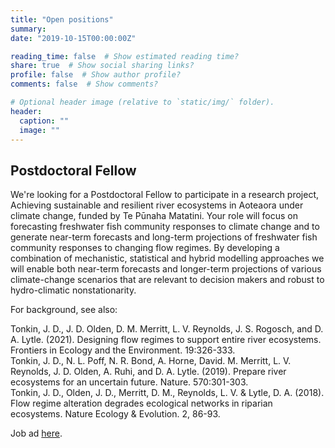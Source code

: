 ```yaml
---
title: "Open positions"
summary: 
date: "2019-10-15T00:00:00Z"

reading_time: false  # Show estimated reading time?
share: true  # Show social sharing links?
profile: false  # Show author profile?
comments: false  # Show comments?

# Optional header image (relative to `static/img/` folder).
header:
  caption: ""
  image: ""
---
```


<!-- No open positions right now. Check back later.  -->


<!-- ## Position 1: PhD student in metacommunity and evolutionary drivers of resilience -->

<!-- School of Biological Sciences   -->
<!-- University of Canterbury, New Zealand -->

<!-- ### About the project -->
<!-- There is an upcoming opening for one PhD student in the labs of Prof. Jason Tylianakis and Dr. Jonathan Tonkin at the University of Canterbury in Christchurch, Aotearoa New Zealand, to work in collaboration with and funded by the Principal Investigators in Bioprotection Aotearoa Centre of Research Excellence. -->

<!-- ### Project background -->
<!-- Species interactions influence how they adapt to the environment, and the interactions themselves are subject to evolutionary, coevolutionary and spatial (metacommunity) processes. While pest outbreaks are typically rare (insect herbivores are suppressed by natural enemies) climate change can alter this suppression. Moreover, the presumed long-term stability of biocontrol has been challenged by our team’s recent research that demonstrates evolution of pest resistance to enemies. As evolution against enemies can influence responses to environmental extremes, and climate can influence mechanisms of coevolution, the evolution of pest resistance to enemies will be influenced by population and community source-sink spatial processes that occur alongside environmental stressors. This position is part of a broader project entitled “Understanding metacommunity and evolutionary drivers of resilience to pests”, in which we aim to understand how the spatial arrangement of land uses influences species interactions (focusing on biological pest management as the context), with a vision to developing guidelines for maintaining the evolutionary resilience of biological control under environmental change. -->

<!-- See also:   -->
<!-- 1. **Tylianakis J.M.** & Maia L.F. (2020) Eco-evolutionary dynamics: The patchwork of evolutionary landscapes. Nature Ecology and Evolution. 4, 672-673.   -->
<!-- 2. Tomasetto F., **Tylianakis J.M.**, Reale M., Wratten S.D. & Goldson S.L. (2017) Intensified agriculture favors evolved resistance to biological control. Proc. Natl. Acad. Sci. USA. 114, 3885-3890.   -->
<!-- 3. **Tonkin, J.D.**, Olden, J.D., Merritt, D.M., Reynolds, L.V. & Lytle, D.A. (2018). Flow regime alteration degrades ecological networks in riparian ecosystems. Nature Ecology & Evolution. 2, 86-93. -->

<!-- ### Research aim -->
<!-- The aim of the **PhD position** is to address the link between ecological and evolutionary processes at local and regional scales, using a model community of host insects and their parasitoids. There will be some flexibility for the candidate to develop the specific research project, but it will likely involve the use of laboratory mesocosms to manipulate dispersal, species diversity, environmental (nutrient and climate) heterogeneity and stochasticity to deconstruct how local species richness and spatial variability in community composition stabilise regional biodiversity through ecological insurance effects and spatial evolutionary dynamics.  -->

<!-- ### Who you are -->
<!-- You must have completed an undergraduate degree and Honours or Master's degree (with a significant research component) in ecology or related field. A strong background in data analysis, experience working with insects and evidence of motivation to publish would be an advantage. Once selected, the preferred candidate would then need to apply to study at The University of Canterbury and meet the institutional [criteria](https://www.canterbury.ac.nz/enrol/doctoral/document-requirements/) for entry prior to the scholarship being confirmed (check whether you meet these requirements [here](https://checkwhatyouneed.canterbury.ac.nz/checkrequirements/postgraduate)). -->

<!-- For this position, you must be able to start the position in early 2022. If managed isolation is required (due to COVID-19) at the time of entry, the grant will cover these expenses, though the government has stated that this requirement will be lifted for NZ citizens/residents in February and international citizens in April (with proof of vaccination). -->

<!-- ### Who you will work with -->
<!-- The position will be jointly supervised by Jason Tylianakis and Jono Tonkin, and will work collaboratively with a postdoc who is using theoretical approaches to address the same questions. The [Tylianakis](http://tylianakislab.org) and [Tonkin](http://tonkinlab.org) Labs both have a strong focus on understanding the impacts of environmental change on ecological communities. Our labs are diverse and interdisciplinary in thought and approach. The lab groups strive to cultivate an open, safe and supportive environment that values creativity, diversity, integrity and collaboration. We would therefore welcome applications from under-represented groups. For more information about both of our teams, please visit us our websites: http://tylianakislab.org, http://tonkinlab.org.  -->

<!-- ### Background to Bioprotection Aotearoa -->
<!-- Bioprotection Aotearoa is a national Centre of Research Excellence that exists to train the next generation of bioprotection researchers and to deliver world-class research that protects the productive and natural landscapes of Aotearoa New Zealand. Our mission is to educate our nation’s future bioprotection leaders by collaborating to conduct pioneering, multi-disciplinary research that addresses the environmental challenges Aotearoa New Zealand is facing. We draw on our collective academic strengths to develop new and innovative solutions that protect our productive and natural landscapes from climate change, pathogens, pests and weeds. Our kaupapa is guided by a unique mātauranga Māori and science framework - *Te Taiao-a-rangi* - which supports a holistic, systems-level approach to achieving intergenerational environmental sustainability. This position is funded by, and sits within, the Bioprotection Aotearoa science programme. -->

<!-- ### Funding notes -->
<!-- The 3-year PhD Scholarship provides an annual stipend of NZ$28,000 a year tax-free, covers full university fees, and the project has additional funding towards operating expenses. -->

<!-- ### How you apply -->
<!-- To apply, please provide a cover letter that addresses your research interests and experience, specific directions in which you would like to see this position go, Curriculum Vitae, and contact information for three references as **a single pdf file** (with your name in the file name). -->

<!-- Applications for the PhD position should be emailed to jason.tylianakis@canterbury.ac.nz  with “PhD in eco-evo dynamics” in the subject line of your email. -->

<!-- **NOTE: THIS IS OPEN TO ALL INTERNATIONAL CANDIDATES.** -->

<!-- Note: In response to COVID-19 the New Zealand Government imposed travel restrictions, however, from 11:59pm on Friday 4 March, fully vaccinated New Zealand citizens, residents, and eligible travellers from the rest of the world will no longer have to self-isolate on arrival. -->


<!-- -------- -->


<!-- ## Position 2: PhD in Uncovering the role of indirect species interactions in marine ecological networks in a warming world   -->
<!-- School of Biological Sciences   -->
<!-- University of Canterbury, New Zealand   -->
<!-- March 2022 -->

<!-- The Tonkin and Thomsen Labs at the University of Canterbury, New Zealand are seeking outstanding applicants for one fully-funded PhD scholarship in quantitative community ecology. For this project, we seek use network analyses of species-interactions to uncover species-, interaction- and community-level responses to climate change, marine heatwaves, pollution, and species invasions. -->

<!-- ### The position   -->
<!-- Marine ecosystems are losing biodiversity and ecosystem resilience as a result of pollution, invasive species, and climate change. We are increasingly aware of how these stressors have affected local community characteristics, such as species richness, diversity, dominance patterns, turnover, and multivariate structure. However, little is known about their effects on trait distributions and interaction networks, and how they may erode community stability and resilience. Although some indirect interactions, including trophic cascades and keystone predation, have been well studied, there are major gaps in our understanding about other types of indirect interactions and their importance in controlling community resilience to stressors. This project will address these research gaps, by analysing how trait distributions, and direct and indirect species interactions, are affected by climate change, heatwaves, pollution, and species invasions. The student will use network analyses of species-interactions to uncover species-, interaction- and community-level responses to various stressors, including marine heatwaves. Some analyses will use existing unpublished interaction data and species-sample matrices collected from rocky shores, seagrass beds and estuaries under different environmental stressors. Additional analysis will involve data extraction from published literature, including data related to species traits, and meta-analyses of indirect species interactions. If the student is interested in doing field or laboratory work, there are ample opportunities to collect supplementary data to improve the existing databases and test specific research questions in more detail. The student will be doing research and interacting with two dynamic lab-groups: Jonathan Tonkin’s lab (primary supervisor; http://tonkinlab.org) and Mads Thomsen’s lab (secondary supervisor; http://www.thomsenlab.com). -->


<!-- ### Qualifications   -->
<!-- Undergraduate degree and Honours and/or Master's degree (with research component) in ecology or related field. Priority will be given to applicants with statistical/analytical/modelling and programming skills (e.g. R or python), and ideally experience with network analysis. In-depth knowledge of ecological theory and/or basic marine biology is an advantage. A demonstrated ability to publish in peer-reviewed journals will be viewed favourably.  -->

<!-- ### Location   -->
<!-- This position will be based in the Tonkin (http://tonkinlab.org) and Thomsen (http://www.thomsenlab.com) lab groups in the School of Biological Sciences, University of Canterbury, Christchurch, New Zealand. In the Tonkin Lab, we are, broadly speaking, community ecologists. But we ask a range of questions to understand how populations and communities vary in space and time. Our lab is focused on embracing diversity in its membership, and we encourage all suitably qualified individuals to apply. The School of Biological Sciences at the University of Canterbury benefits from a diverse community of researchers from a range of disciplines, supporting world-leading research across all levels of biological organisation. The University of Canterbury has a large and diverse postgraduate community, and a picturesque campus situated within reach of the mountains and sea.  -->

<!-- **Further information:** http://tonkinlab.org/ -->

<!-- ### Funding   -->
<!-- The 3-year scholarship provides an annual stipend of NZD$28,000 (tax free) and covers full university fees (tuition).  -->

<!-- ### Start date   -->
<!-- As soon as available; ideally before the last quarter of 2022.  -->

<!-- ### Contact   -->
<!-- To apply email a cover letter that addresses your research interests and experience, curriculum vitae, and contact information for three references **in a single pdf** to:   -->
<!-- Dr. Jonathan Tonkin   -->
<!-- School of Biological Sciences    -->
<!-- University of Canterbury    -->
<!-- jonathan.tonkin@canterbury.ac.nz -->

<!-- The deadline for applications is 30 April 2022. -->


<!-- -------- -->

<!-- ## Position 2: Open call for PhD student in NZ or Australia.  -->

<!-- If you are a New Zealand or Australian citizen and are looking for a PhD position, please do get in touch. I have a fully-funded, open-themed PhD scholarship available. Given the COVID-19 situation and the desire to fill this position rapidly, I am currently limiting the scope to NZ and Australian citizens (but this may change). If you find the themes of the lab's research interesting, I am happy to talk to you about projects in the area of population and community ecology.  -->

<!-- Potential co-supervisors include, but are not limited to, existing collaborators such as [Julian Olden](https://depts.washington.edu/oldenlab/), [Dave Lytle](https://lytlelab.science.oregonstate.edu/), [Jason Tylianakis](https://www.tylianakislab.org/).  -->

<!-- -------- -->

## Postdoctoral Fellow

We're looking for a Postdoctoral Fellow to participate in a research project, Achieving sustainable and resilient river ecosystems in Aoteaora under climate change, funded by Te Pūnaha Matatini. Your role will focus on forecasting freshwater fish community responses to climate change and to generate near-term forecasts and long-term projections of freshwater fish community responses to changing flow regimes. By developing a combination of mechanistic, statistical and hybrid modelling approaches we will enable both near-term forecasts and longer-term projections of various climate-change scenarios that are relevant to decision makers and robust to hydro-climatic nonstationarity.

For background, see also:

Tonkin, J. D., J. D. Olden, D. M. Merritt, L. V. Reynolds, J. S. Rogosch, and D. A. Lytle. (2021). Designing flow regimes to support entire river ecosystems. Frontiers in Ecology and the Environment. 19:326-333.  
Tonkin, J. D., N. L. Poff, N. R. Bond, A. Horne, David. M. Merritt, L. V. Reynolds, J. D. Olden, A. Ruhi, and D. A. Lytle. (2019). Prepare river ecosystems for an uncertain future. Nature. 570:301-303.  
Tonkin, J. D., Olden, J. D., Merritt, D. M., Reynolds, L. V. & Lytle, D. A. (2018). Flow regime alteration degrades ecological networks in riparian ecosystems. Nature Ecology & Evolution. 2, 86-93.

Job ad [here](https://jobs.canterbury.ac.nz/jobdetails/ajid/NQfU7/Postdoctoral-Fellow-Quantitative-Freshwater-Ecology,8304).


<!-- ## Positions 1-2: Postdoctoral Fellow and PhD student in metacommunity and evolutionary drivers of resilience -->

<!-- School of Biological Sciences  -->
<!-- University of Canterbury, New Zealand -->

<!-- ### About the project -->
<!-- There is an upcoming opening for one Postdoctoral Fellow and one PhD student in the labs of Prof. Jason Tylianakis and Dr. Jonathan Tonkin at the University of Canterbury in Christchurch, Aotearoa New Zealand, to work in collaboration with and funded by the Principal Investigators in Bioprotection Aotearoa Centre of Research Excellence. -->

<!-- ### Project background -->
<!-- Species interactions influence how they adapt to the environment, and the interactions themselves are subject to evolutionary, coevolutionary and spatial (metacommunity) processes. While pest outbreaks are typically rare (insect herbivores are suppressed by natural enemies) climate change can alter this suppression. Moreover, the presumed long-term stability of biocontrol has been challenged by our team’s recent research that demonstrates evolution of pest resistance to enemies. As evolution against enemies can influence responses to environmental extremes, and climate can influence mechanisms of coevolution, the evolution of pest resistance to enemies will be influenced by population and community source-sink spatial processes that occur alongside environmental stressors. These positions are part of a broader project entitled “Understanding metacommunity and evolutionary drivers of resilience to pests”, in which we aim to understand how the spatial arrangement of land uses influences species interactions (focusing on biological pest management as the context), with a vision to developing guidelines for maintaining the evolutionary resilience of biological control under environmental change. -->

<!-- See also:   -->
<!-- 1. **Tylianakis J.M.** & Maia L.F. (2020) Eco-evolutionary dynamics: The patchwork of evolutionary landscapes. Nature Ecology and Evolution. 4, 672-673.   -->
<!-- 2. Tomasetto F., **Tylianakis J.M.**, Reale M., Wratten S.D. & Goldson S.L. (2017) Intensified agriculture favors evolved resistance to biological control. Proc. Natl. Acad. Sci. USA. 114, 3885-3890.   -->
<!-- 3. **Tonkin, J.D.**, Olden, J.D., Merritt, D.M., Reynolds, L.V. & Lytle, D.A. (2018). Flow regime alteration degrades ecological networks in riparian ecosystems. Nature Ecology & Evolution. 2, 86-93. -->

<!-- ### Research aim -->
<!-- The aim of the **Postdoc** is to conduct theoretical work that addresses the link between ecological and (co-)evolutionary processes at local and regional scales. There will be some flexibility for the candidate to develop the specific research project, but it will likely involve the use of spatial evolving metacommunity models to understand evolutionary and ecological trade-offs between responses to the abiotic environment and interactions with enemies and resource species.  -->

<!-- The aim of the **PhD position** is to address the link between ecological and evolutionary processes at local and regional scales, using a model community of host insects and their parasitoids. There will be some flexibility for the candidate to develop the specific research project, but it will likely involve the use of laboratory mesocosms to manipulate dispersal, species diversity, environmental (nutrient and climate) heterogeneity and stochasticity to deconstruct how local species richness and spatial variability in community composition stabilise regional biodiversity through ecological insurance effects and spatial evolutionary dynamics.  -->

<!-- ### Who you are -->
<!-- #### Postdoctoral Fellow -->
<!-- You must have completed a PhD in ecology, mathematics, statistics, or a related discipline. We are especially interested in candidates with a strong track record in publishing in leading ecological or interdisciplinary journals, analytical/modelling and programming skills (e.g. R or python), and a strong grounding in ecological and/or evolutionary theory.  -->

<!-- #### PhD student -->
<!-- You must have completed an undergraduate degree and Honours or Master's degree (with a significant research component) in ecology or related field. A strong background in data analysis, experience working with insects and evidence of motivation to publish would be an advantage. Once selected, the preferred candidate would then need to apply to study at The University of Canterbury and meet the institutional [criteria](https://www.canterbury.ac.nz/enrol/doctoral/document-requirements/) for entry prior to the scholarship being confirmed (check whether you meet these requirements [here](https://checkwhatyouneed.canterbury.ac.nz/checkrequirements/postgraduate)). -->

<!-- For both positions, you must be able to be in the country and start the position no later than early 2022. If managed isolation is required (due to COVID-19) at the time of entry, the grant will cover these expenses. -->

<!-- ### Who you will work with -->
<!-- Both positions will be jointly supervised by Jono Tonkin and Jason Tylianakis, and will work collaboratively with each other given the shared questions. The [Tylianakis](http://tylianakislab.org) and [Tonkin](http://tonkinlab.org) Labs both have a strong focus on understanding the impacts of environmental change on ecological communities. Our labs are diverse and interdisciplinary in thought and approach. The lab groups strive to cultivate an open, safe and supportive environment that values creativity, diversity, integrity and collaboration. We would therefore welcome applications from under-represented groups. For more information about both of our teams, please visit us our websites: http://tylianakislab.org, http://tonkinlab.org.  -->

<!-- ### Background to Bioprotection Aotearoa -->
<!-- Bioprotection Aotearoa is a national Centre of Research Excellence that exists to train the next generation of bioprotection researchers and to deliver world-class research that protects the productive and natural landscapes of Aotearoa New Zealand. Our mission is to educate our nation’s future bioprotection leaders by collaborating to conduct pioneering, multi-disciplinary research that addresses the environmental challenges Aotearoa New Zealand is facing. We draw on our collective academic strengths to develop new and innovative solutions that protect our productive and natural landscapes from climate change, pathogens, pests and weeds. Our kaupapa is guided by a unique mātauranga Māori and science framework - *Te Taiao-a-rangi* - which supports a holistic, systems-level approach to achieving intergenerational environmental sustainability. These positions are funded by, and sit within, the Bioprotection Aotearoa science programme. -->

<!-- ### Funding notes -->
<!-- The 3-year Postdoctoral Fellowship provides a taxable annual stipend of NZ$80,000 plus reasonable and necessary operating expenses. -->

<!-- The 3-year PhD Scholarship provides an annual stipend of NZ$28,000 a year tax-free, covers full university fees, and the project has additional funding towards operating expenses. -->

<!-- ### How you apply -->
<!-- To apply for either position, please provide a cover letter that addresses your research interests and experience, specific directions in which you would like to see this position go, Curriculum Vitae, and contact information for three references as **a single pdf file** (with your name in the file name). -->
 
<!-- Applications for the Postdoctoral Fellow position must be submitted the University of Canterbury [careers website](https://jobs.canterbury.ac.nz/jobdetails/ajid/5PVE7/Post-Doctoral-Fellow-in-Metacommunity-and-Evolutionary-Drivers-of-Resilience,6291). Please note, we do not accept applications by email, however we are happy to answer your queries in relation to the application process, please forward these to WorkatUC@canterbury.ac.nz. Informal enquiries can be directed to jonathan.tonkin@canterbury.ac.nz. -->

<!-- Applications for the PhD position should be emailed to jason.tylianakis@canterbury.ac.nz  with “PhD in eco-evo dynamics” in the subject line of your email. -->

<!-- **The closing date for these positions is: 21 August 2021 (midnight, NZ time)** -->

<!-- **NOTE: THESE ARE OPEN TO ALL INTERNATIONAL CANDIDATES.** -->

<!-- ### Important notice -->
<!-- In response to COVID-19 the New Zealand Government have imposed travel restrictions and in addition, all those that enter the country must currently enter Government-approved isolation/quarantine for two weeks upon arrival. You can find more information on the New Zealand [Immigration website](https://www.immigration.govt.nz/about-us/covid-19).  -->


<!-- **PhD position available on modelling fish species vulnerability to climate change**   -->
<!-- School of Biological Sciences   -->
<!-- University of Canterbury, New Zealand   -->
<!-- April 2021 -->

<!-- NOTE: **NOW OPEN TO ALL CANDIDATES**. I initially limited the search to NZ residents/citizens. However, this is now open to all candidates worldwide.   -->

<!-- The Tonkin Lab at the University of Canterbury, New Zealand is seeking outstanding applicants for one fully-funded PhD scholarship in quantitative population and community ecology. For this project, we seek to generate near-term forecasts and long-term projections of fish population and community responses to changing flow regimes. We intend to develop a combination of mechanistic and statistical modelling approaches that will enable both near-term forecasts and longer-term projections of various climate-change scenarios that are relevant to decision makers. Candidates are also given considerable intellectual freedom to pursue their individual interests in alignment with the project.  -->

<!-- **Qualifications:** Undergraduate degree and Honours and/or Master's degree (with research component) in ecology or related field. Priority will be given to applicants with analytical/modelling and programming skills (e.g. R or python) and a background in ecological theory. A demonstrated ability to publish in peer-reviewed journals will be viewed favourably. The funded project is computational, but funding opportunities are available to pursue for aligned field projects.   -->

<!-- **Location:** This position will be based in the newly formed group of Dr. Jonathan Tonkin (http://tonkinlab.org) in the School of Biological Sciences, University of Canterbury, Christchurch, New Zealand. We are, broadly speaking, community ecologists. But we ask a range of questions to understand how populations and communities vary in space and time, including how landscape or river network structure and dispersal interact to affect the organisation of biodiversity; how environmental change will alter the structure of ecological networks; how river and riparian species respond to changes in flow regimes (cycles of floods and drought); and how best to forecast the distribution of species in changing landscapes. We are particularly enamoured with freshwater ecosystems, but our research spans disciplinary and ecological boundaries. Our lab is focused on embracing diversity in its membership, and we encourage all suitably qualified individuals to apply. The School of Biological Sciences at the University of Canterbury benefits from a diverse community of researchers from a range of disciplines, supporting world-leading research across all levels of biological organisation. The University of Canterbury has a large and diverse postgraduate community, and a picturesque campus situated within reach of the mountains and sea.  -->

<!-- **Further information:** http://tonkinlab.org/   -->

<!-- **Funding:** The 3-year scholarship provides an annual stipend of NZD$27,500 (tax free) and covers full university fees (tuition).   -->

<!-- **Application deadline:** 26 May 2021.   -->

<!-- **Start date:** As soon as possible, depending on entrance into NZ for overseas candidates.   -->

<!-- **Contact:** To apply email a cover letter that addresses your research interests and experience, curriculum vitae, and contact information for three references to:   -->
<!-- Dr. Jonathan Tonkin   -->
<!-- School of Biological Sciences   -->
<!-- University of Canterbury   -->
<!-- jonathan.tonkin@canterbury.ac.nz -->


<!-- # Deadline extended! Now closing 24 April 2020.  -->

<!-- **PhD position available on biodiversity in fluctuating environments**   -->
<!-- School of Biological Sciences   -->
<!-- University of Canterbury, New Zealand   -->
<!-- Feb 2020   -->

<!-- The Tonkin Lab at the University of Canterbury, New Zealand is seeking outstanding applicants for one fully-funded PhD scholarship in quantitative community ecology. For this project, we seek to understand how biodiversity responds to various forms of temporal environmental variability, including seasonality. For background, please see Tonkin et al. (2017; Ecology 98: 1201-1216). The PhD project will be co-supervised by Prof. Jason Tylianakis (http://tylianakislab.org).  -->

<!-- **Qualifications:** Undergraduate degree and Honours and/or Master's degree (with research component) in ecology or related field. Priority will be given to applicants with analytical/modelling and programming skills (e.g. R or python) and a background in ecological theory. A demonstrated ability to publish in peer-reviewed journals will be viewed favourably. The projects are theoretical/computational, but funding opportunities are available to pursue for field projects.   -->

<!-- **Location:** These positions will be based in the newly formed group of Dr. Jonathan Tonkin (http://tonkinlab.org) in the School of Biological Sciences, University of Canterbury, Christchurch, New Zealand. We are, broadly speaking, community ecologists. But we ask a range of questions to understand how populations and communities vary in space and time, including how landscape or river network structure and dispersal interact to affect the organisation of biodiversity; how global change will alter the structure of ecological networks; how river and riparian species respond to changes in flow regimes (cycles of floods and drought); and how best to forecast the distribution of species in changing landscapes. We are particularly enamoured with freshwater ecosystems, but our research spans disciplinary and ecological boundaries. Our lab is focused on embracing diversity in its membership, and we encourage all suitably qualified individuals to apply. The School of Biological Sciences at the University of Canterbury benefits from a diverse community of researchers from a range of disciplines, supporting world-leading research across all levels of biological organisation. The University of Canterbury has a large and diverse postgraduate community, and a picturesque campus situated within reach of the mountains and sea.  -->

<!-- **Further information:** http://tonkinlab.org/ -->

<!-- **Funding:** The 3-year scholarship provides an annual stipend of NZD$27,500 (tax free) and covers full university fees (tuition).  -->

<!-- **Start date:** Last quarter 2020, but this is flexible.  -->

<!-- **Contact:** To apply email a cover letter that addresses your research interests and experience, curriculum vitae, and contact information for three references to:   -->
<!-- Dr. Jonathan Tonkin   -->
<!-- School of Biological Sciences   -->
<!-- University of Canterbury   -->
<!-- jonathan.tonkin@canterbury.ac.nz -->

<!-- The deadline for applications is 24 April 2020. -->



<!-- # Position 2: closing 20 March 2020  -->

<!-- **PhD position available in distribution modelling of Antarctic species in a warming world**   -->
<!-- School of Biological Sciences   -->
<!-- University of Canterbury, New Zealand   -->
<!-- Feb 2020   -->

<!-- The Tonkin Lab at the University of Canterbury, New Zealand is seeking outstanding applicants for one fully-funded PhD scholarship in distribution modelling of Antarctic species in a warming world. The scholarship is part of the recently-funded Antarctic Science Platform (https://www.antarcticscienceplatform.org.nz), and more specifically Project 3, which is focused on ecosystem dynamics of the Ross Sea Region. The Ross Sea Region includes some of the most pristine ecosystems on Earth. However, Antarctica and the Southern Ocean are increasingly subject to the effects of climate change, which may fundamentally impact their unique ecosystems by altering the physical environment in ways that can affect species distribution, abundance, and productivity. The goal of Project 3 is to improve projections of how Ross Sea Region ecosystems will respond to anticipated change. -->

<!-- The goal for this PhD project is to develop and apply process-explicit species distribution models (e.g. including dispersal, species interactions, physiology and demography) and various other hybrid biogeographic models. The specific approach will be determined by the availability and quality of distribution data and knowledge of key biological and ecological processes. These models will be developed for a wide range of species to project the responses of Ross Sea Region ecosystems to climate change. There is flexibility regarding the specific ecological questions that can be asked within these broader aims.  -->

<!-- **Qualifications:** Undergraduate degree and Honours and/or Master's degree (with research component) in ecology or related field. Priority will be given to applicants with analytical/modelling and programming skills (e.g. R or python) and a background in ecological theory. A demonstrated ability to publish in peer-reviewed journals will be viewed favourably.    -->

<!-- **Location:** These positions will be based in the newly formed group of Dr. Jonathan Tonkin (http://tonkinlab.org) in the School of Biological Sciences, University of Canterbury, Christchurch, New Zealand. We are, broadly speaking, community ecologists. But we ask a range of questions to understand how populations and communities vary in space and time, including how landscape or spatial network structure and dispersal interact to affect the organisation of biodiversity; how global change will alter the structure of ecological networks; how river and riparian species respond to changes in flow regimes (cycles of floods and drought); and how best to forecast the distribution of species in changing landscapes. Our lab is focused on embracing diversity in its membership, and we encourage all suitably qualified individuals to apply. The School of Biological Sciences at the University of Canterbury benefits from a diverse community of researchers from a range of disciplines, supporting world-leading research across all levels of biological organisation. The University of Canterbury has a large and diverse postgraduate community, and a picturesque campus situated within reach of the mountains and sea.  -->

<!-- **Further information:** http://tonkinlab.org/ -->

<!-- **Funding:** The 3-year scholarship provides an annual stipend of NZD$27,500 (tax free) and covers full university fees (tuition).  -->

<!-- **Start date:** Mid 2020, but this is flexible.  -->

<!-- **Contact:** To apply email a cover letter that addresses your research interests and experience, curriculum vitae, and contact information for three references as a single pdf file to:   -->
<!-- Dr. Jonathan Tonkin   -->
<!-- School of Biological Sciences   -->
<!-- University of Canterbury   -->
<!-- jonathan.tonkin@canterbury.ac.nz   -->

<!-- The deadline for applications is 20 March 2020. -->


<!-- ## Two PhD positions available in quantitative population and community ecology -->
<!-- School of Biological Sciences  \\ -->
<!-- University of Canterbury, New Zealand  \\ -->
<!-- Oct 2019 -->

<!-- The Tonkin Lab at the University of Canterbury, New Zealand is seeking outstanding applicants for up to two fully-funded PhD scholarships in quantitative population and community ecology. The scholarships are part of a larger research programme entitled "Rethinking ecological networks in changing environments". There will be flexibility for the candidate to develop the specific research project, but potential topics include: the development of mechanistic population models that link river flows with population dynamics in a community-wide framework (see our recent paper on wider this topic; Nature 570, 301-303); quantifying how targeted management interventions under uncertain environmental futures propagate through entire ecosystems; and disentangling how different environmental fluctuations interact with the spatial scale at which species move, to generate new insight into ecosystem stability under global climate change. This programme includes collaborators from University of Canterbury, Oregon State University, University of Washington, University of California Berkeley, Sao Paulo State University, and University of Zurich.  -->

<!-- **Qualifications:** Undergraduate degree and Honours and/or Master's degree (with research component) in ecology or related field. Priority will be given to applicants with analytical/modelling and programming skills (e.g. R or python) and a background in ecological theory. Previous experience working in freshwater ecosystems will be beneficial for certain projects but is not essential. A demonstrated ability to publish in peer-reviewed journals will be viewed favourably. The projects are theoretical/computational, but funding opportunities are available to pursue for field projects.   -->

<!-- **Location:** These positions will be based in the newly formed group of Dr. Jonathan Tonkin (http://tonkinlab.org) in the School of Biological Sciences, University of Canterbury, Christchurch, New Zealand. We are, broadly speaking, community ecologists. But we ask a range of questions to understand how populations and communities vary in space and time, including how landscape or river network structure and dispersal interact to affect the organisation of biodiversity; how global change will alter the structure of ecological networks; how river and riparian species respond to changes in flow regimes (cycles of floods and drought); and how best to forecast the distribution of species in changing landscapes. We are particularly enamoured with freshwater ecosystems, but our research spans disciplinary and ecological boundaries. Our lab is focused on embracing diversity in its membership, and we encourage all suitably qualified individuals to apply. The School of Biological Sciences at the University of Canterbury benefits from a diverse community of researchers from a range of disciplines, supporting world-leading research across all levels of biological organisation. The University of Canterbury has a large and diverse postgraduate community, and a picturesque campus situated within reach of the mountains and sea.  -->

<!-- **Further information:** http://tonkinlab.org/ -->

<!-- **Funding:** The 3-year scholarship provides an annual stipend of NZD$27,500 (tax free) and covers full university fees (tuition).  -->

<!-- **Start date:** First quarter 2020, but this is flexible.  -->

<!-- **Contact:** To apply email a cover letter that addresses your research interests and experience, curriculum vitae, and contact information for three references to: Dr. Jonathan Tonkin, School of Biological Sciences, University of Canterbury at jonathan.tonkin@canterbury.ac.nz. Screening of applicants will occur immediately (but will end by Dec 1, 2019). -->
